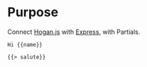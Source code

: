 # Purpose

Connect [Hogan.js]() with [Express](), with Partials.

```
Hi {{name}}

{{> salute}}
```

